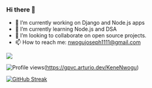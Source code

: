 ### Hi there 👋

- 🔭 I’m currently working on Django and Node.js apps
- 🌱 I’m currently learning Node.js and DSA
- 👯 I’m looking to collaborate on open source projects.
- 📫 How to reach me: [nwogujoseph1111@gmail.com](mailto:nwogujoseph1111@gmail.com)

<p>
  <img src = "https://github-readme-stats.vercel.app/api?username=KeneNwogu&show_icons=true&theme=tokyonight&line_height=27">
</p>

![Profile views](https://gpvc.arturio.dev/KeneNwogu)(https://gpvc.arturio.dev/KeneNwogu)

[![GitHub Streak](https://github-readme-streak-stats.herokuapp.com?user=KeneNwogu)](https://git.io/streak-stats)


